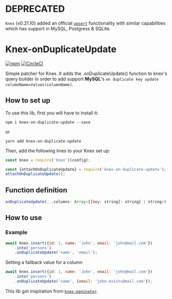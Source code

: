 # DEPRECATED
`Knex` (v0.21.10) added an official [`upsert`](http://knexjs.org/#Builder-onConflict) functionality with similar capabilities which has support in MySQL, Postgress & SQLite.

# Knex-onDuplicateUpdate

[![npm](https://img.shields.io/npm/v/knex-on-duplicate-update.svg)](https://www.npmjs.com/package/knex-on-duplicate-update)
[![CircleCI](https://circleci.com/gh/felixmosh/knex-on-duplicate-update.svg?style=svg)](https://circleci.com/gh/felixmosh/knex-on-duplicate-update)

Simple patcher for Knex. It adds the .onDuplicateUpdate() function to knex's query builder in order to add support **MySQL**'s `on duplicate key update columnName=Values(columnName)`.

## How to set up

To use this lib, first you will have to install it:

```
npm i knex-on-duplicate-update --save
```
or
```
yarn add knex-on-duplicate-update
```

Then, add the following lines to your Knex set up:

```javascript
const knex = require('knex')(config);

const {attachOnDuplicateUpdate} = require('knex-on-duplicate-update');
attachOnDuplicateUpdate();
```

## Function definition

```javascript
onDuplicateUpdate(...columns: Array<{[key: string]: string} | string>): Knex.QueryBuilder
```

## How to use

### Example
```javascript
await knex.insert({id: 1, name: 'John', email: 'john@mail.com'})
    .into('persons')
    .onDuplicateUpdate('name', 'email');
```

Setting a fallback value for a column
```javascript
await knex.insert({id: 1, name: 'John', email: 'john@mail.com'})
    .into('persons')
    .onDuplicateUpdate('name', {email: 'john-exists@mail.com'});
```


This lib got inspiration from [`knex-paginator`](https://github.com/cannblw/knex-paginator).
